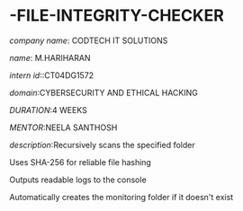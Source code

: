 # -FILE-INTEGRITY-CHECKER

 *company name*: CODTECH IT SOLUTIONS
 
 *name*: M.HARIHARAN
 
  *intern id*::CT04DG1572
  
  *domain*:CYBERSECURITY AND ETHICAL HACKING
  
  *DURATION*:4 WEEKS

  *MENTOR*:NEELA SANTHOSH

  *description*:Recursively scans the specified folder

Uses SHA-256 for reliable file hashing

Outputs readable logs to the console

Automatically creates the monitoring folder if it doesn't exist
  
